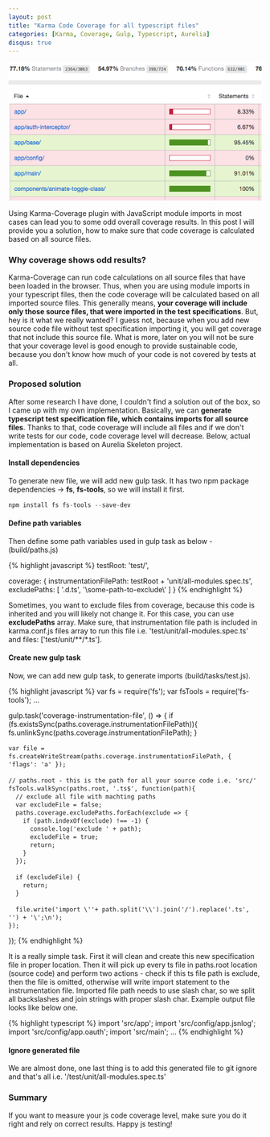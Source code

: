 ```yaml
---
layout: post
title: "Karma Code Coverage for all typescript files"
categories: [Karma, Coverage, Gulp, Typescript, Aurelia]
disqus: true
---
```


![Karma Coverage](/images/2017-01-08/coverage-all-files.png)

Using Karma-Coverage plugin with JavaScript module imports in most cases can lead you to some odd overall coverage results. 
In this post I will provide you a solution, how to make sure that code coverage is calculated based on all source files.

<!--more-->

### Why coverage shows odd results?

Karma-Coverage can run code calculations on all source files that have been loaded in the browser. Thus, when you are using module imports in your typescript files, then the code coverage will be calculated based on all imported source files. This generally means, **your coverage will include only those source files, that were imported in the test specifications**. But, hey is it what we really wanted? I guess not, because when you add new source code file without test specification importing it, you will get coverage that not include this source file. What is more, later on you will not be sure that your coverage level is good enough to provide sustainable code, because you don't know how much of your code is not covered by tests at all.

### Proposed solution

After some research I have done, I couldn't find a solution out of the box, so I came up with my own implementation. Basically, we can **generate typescript test specification file, which contains imports for all source files**. Thanks to that, code coverage will include all files and if we don't write tests for our code, code coverage level will decrease. Below, actual implementation is based on Aurelia Skeleton project. 

#### Install dependencies

To generate new file, we will add new gulp task. It has two npm package dependencies -> **fs**, **fs-tools**, so we will install it first.

```js
npm install fs fs-tools --save-dev
```

#### Define path variables

Then define some path variables used in gulp task as below - (build/paths.js)

{% highlight javascript %}
testRoot: 'test/',

coverage: {
  instrumentationFilePath: testRoot + 'unit/all-modules.spec.ts',
  excludePaths: [
    '.d.ts',
    '\\some-path-to-exclude\\'
  ]
}
{% endhighlight %}

Sometimes, you want to exclude files from coverage, because this code is inherited and you will likely not change it. For this case, you can use **excludePaths** array. Make sure, that instrumentation file path is included in karma.conf.js files array to run this file i.e. 'test/unit/all-modules.spec.ts' and files: ['test/unit/\*\*/\*.ts'].

#### Create new gulp task

Now, we can add new gulp task, to generate imports (build/tasks/test.js).

{% highlight javascript %}
var fs = require('fs');
var fsTools = require('fs-tools');
...

gulp.task('coverage-instrumentation-file', () => {
    if (fs.existsSync(paths.coverage.instrumentationFilePath)){
      fs.unlinkSync(paths.coverage.instrumentationFilePath);
    }

    var file = fs.createWriteStream(paths.coverage.instrumentationFilePath, { 'flags': 'a' });
	
    // paths.root - this is the path for all your source code i.e. 'src/'
    fsTools.walkSync(paths.root, '.ts$', function(path){
      // exclude all file with machting paths
      var excludeFile = false;      
      paths.coverage.excludePaths.forEach(exclude => {
        if (path.indexOf(exclude) !== -1) {
          console.log('exclude ' + path);
          excludeFile = true;
          return;
        }
      });

      if (excludeFile) {
        return;
      }

      file.write('import \''+ path.split('\\').join('/').replace('.ts', '') + '\';\n');
    });
});
{% endhighlight %}

It is a really simple task. First it will clean and create this new specification file in proper location. Then it will pick up every ts file in paths.root location (source code) and perform two actions - check if this ts file path is exclude, then the file is omitted, otherwise will write import statement to the instrumentation file. Imported file path needs to use slash char, so we split all backslashes and join strings with proper slash char. Example output file looks like below one.

{% highlight typescript %}
import 'src/app';
import 'src/config/app.jsnlog';
import 'src/config/app.oauth';
import 'src/main';
...
{% endhighlight %}

#### Ignore generated file

We are almost done, one last thing is to add this generated file to git ignore and that's all i.e. '/test/unit/all-modules.spec.ts' 

### Summary

If you want to measure your js code coverage level, make sure you do it right and rely on correct results. Happy js testing!
